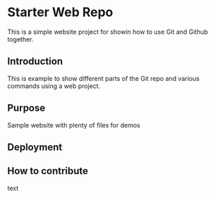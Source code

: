 # Starter Web Repo

This is a simple website project for showin how to use Git and Github together.

## Introduction

This is example to show different parts of the Git repo and various commands using a web project.

## Purpose

Sample website with plenty of files for demos

## Deployment

## How to contribute

text